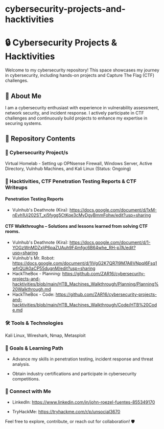 # cybersecurity-projects-and-hacktivities
# 🔒 Cybersecurity Projects & Hacktivities

Welcome to my cybersecurity repository! This space showcases my journey in cybersecurity, including hands-on projects and Capture The Flag (CTF) challenges.

## 🚀 About Me

I am a cybersecurity enthusiast with experience in vulnerability assessment, network security, and incident response. I actively participate in CTF challenges and continuously build projects to enhance my expertise in securing systems.

## 📂 Repository Contents

### 🔹 Cybersecurity Project/s
[//]: # (This may be the most platform independent comment)

[//]: # (Vulnerability Scanning & Analysis – Scripts and reports on scanning systems for security weaknesses.)

[//]: # (Network Security & Monitoring – Projects focusing on securing and monitoring networks.)

[//]: # (Incident Response & Digital Forensics – Hands-on exercises and case studies in responding to security incidents.)

[//]: # (Secure System Configurations – Hardening techniques and secure deployments.)

[//]: # (Malware Analysis & Reverse Engineering – Investigating malicious files and behaviors.)

Virtual Homelab - Setting up OPNsense Firewall, Windows Server, Active Directory, Vulnhub Machines, and Kali Linux
(Status: Ongoing)

### 🔹 Hacktivities, CTF Penetration Testing Reports & CTF Writeups

#### Penetration Testing Reports
- Vulnhub's Deathnote (Kira): https://docs.google.com/document/d/1xM-nEvh1Uj202ST_xj5fygg5CtKqe3cMyDgyBmmFohw/edit?usp=sharing

#### CTF Walkthroughs – Solutions and lessons learned from solving CTF rooms.
- Vulnhub's Deathnote (Kira): https://docs.google.com/document/d/1-YOGzWnMDZxIjP6paZUAuh9F4mfgc6B64whe_RH-p7A/edit?usp=sharing
- Vulnhub's Mr. Robot: https://docs.google.com/document/d/1IVgG2K7QR7l9M7A8VNpqI6Fsq1wfrQUA0aCP55dugnM/edit?usp=sharing
- HackTheBox - Planning: https://github.com/ZAR16/cybersecurity-projects-and-hacktivities/blob/main/HTB_Machines_Walkthrough/Planning/Planning%20Walkthrough.md
- HackTheBox - Code: https://github.com/ZAR16/cybersecurity-projects-and-hacktivities/blob/main/HTB_Machines_Walkthrough/Code/HTB%20Code.md

[//]: # (Custom CTF Challenges – My own security challenges and puzzles.)

[//]: # (Threat Hunting & OSINT – Research and methodologies for proactive security defense.)

### 🛠 Tools & Technologies

Kali Linux, Wireshark, Nmap, Metasploit

[//]: # (Splunk, ELK Stack, Security Onion)

[//]: # (Python, Bash Scripting)

[//]: # (Threat Intelligence & OSINT Tools)

### 📌 Goals & Learning Path

- Advance my skills in penetration testing, incident response and threat analysis.

[//]: # (Contribute to open-source security projects.)

- Obtain industry certifications and participate in cybersecurity competitions.

### 🤝 Connect with Me

- LinkedIn: https://www.linkedin.com/in/john-roezel-fuentes-855349170

- TryHackMe: https://tryhackme.com/r/p/unsocial3670

[//]: # (Hack The Box: [Your Hack The Box Profile])


Feel free to explore, contribute, or reach out for collaboration! 🛡️
